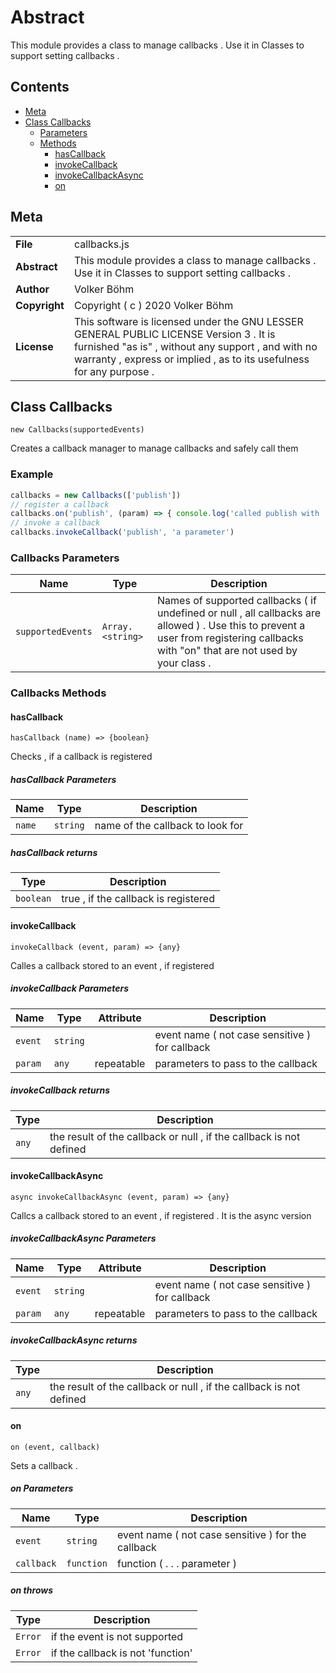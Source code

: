 <!-- This file is generated by jsmddoc version 0.1 -->

# Abstract

This module provides a class to manage callbacks . Use it in Classes to support setting callbacks .

## Contents

- [Meta](#Meta)
- [Class Callbacks](#Class-Callbacks)
  - [Parameters](#Callbacks-Parameters)
  - [Methods](#Callbacks-Methods)
    - [hasCallback](#hasCallback)
    - [invokeCallback](#invokeCallback)
    - [invokeCallbackAsync](#invokeCallbackAsync)
    - [on](#on)

## Meta

| | |
| --- | --- |
| **File** | callbacks.js |
| **Abstract** | This module provides a class to manage callbacks . Use it in Classes to support setting callbacks . |
| **Author** | Volker Böhm |
| **Copyright** | Copyright ( c ) 2020 Volker Böhm |
| **License** | This software is licensed under the GNU LESSER GENERAL PUBLIC LICENSE Version 3 . It is furnished "as is" , without any support , and with no warranty , express or implied , as to its usefulness for any purpose . |

## Class Callbacks

`new Callbacks(supportedEvents)`

Creates a callback manager to manage callbacks and safely call them

### Example

```javascript
callbacks = new Callbacks(['publish'])
// register a callback
callbacks.on('publish', (param) => { console.log('called publish with ' + param) })
// invoke a callback
callbacks.invokeCallback('publish', 'a parameter')
```

### Callbacks Parameters

| Name | Type | Description |
| ---------- | ------------ | ----------------- |
| `supportedEvents` | `Array.<string>` | Names of supported callbacks ( if undefined or null , all callbacks are allowed ) . Use this to prevent a user from registering callbacks with "on" that are not used by your class . | |

### Callbacks Methods

#### hasCallback

`hasCallback (name) => {boolean}`

Checks , if a callback is registered

##### hasCallback Parameters

| Name | Type | Description |
| ---------- | ------------ | ----------------- |
| `name` | `string` | name of the callback to look for | |

##### hasCallback returns

| Type | Description |
| ---- | ----------- |
| `boolean` | true , if the callback is registered |

#### invokeCallback

`invokeCallback (event, param) => {any}`

Calles a callback stored to an event , if registered

##### invokeCallback Parameters

| Name | Type | Attribute | Description |
| ---------- | ------------ | ------------ | ----------------- |
| `event` | `string` |  | event name ( not case sensitive ) for callback | |
| `param` | `any` | repeatable | parameters to pass to the callback | |

##### invokeCallback returns

| Type | Description |
| ---- | ----------- |
| `any` | the result of the callback or null , if the callback is not defined |

#### invokeCallbackAsync

`async invokeCallbackAsync (event, param) => {any}`

Callcs a callback stored to an event , if registered . It is the async version

##### invokeCallbackAsync Parameters

| Name | Type | Attribute | Description |
| ---------- | ------------ | ------------ | ----------------- |
| `event` | `string` |  | event name ( not case sensitive ) for callback | |
| `param` | `any` | repeatable | parameters to pass to the callback | |

##### invokeCallbackAsync returns

| Type | Description |
| ---- | ----------- |
| `any` | the result of the callback or null , if the callback is not defined |

#### on

`on (event, callback)`

Sets a callback .

##### on Parameters

| Name | Type | Description |
| ---------- | ------------ | ----------------- |
| `event` | `string` | event name ( not case sensitive ) for the callback | |
| `callback` | `function` | function ( . . . parameter ) | |

##### on throws

| Type | Description |
| ---- | ----------- |
| `Error` | if the event is not supported |
| `Error` | if the callback is not 'function' |
